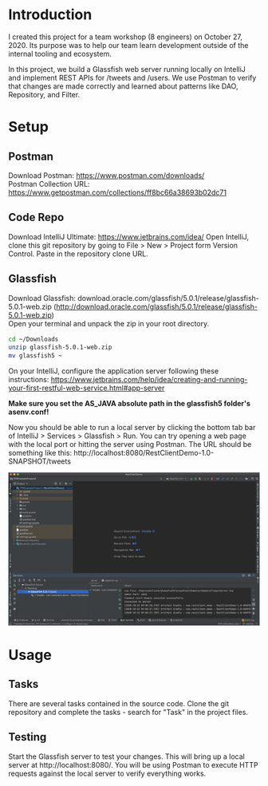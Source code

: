 # Introduction
I created this project for a team workshop (8 engineers) on October 27, 2020. Its purpose was to help our team learn development outside of the internal tooling and ecosystem. 

In this project, we build a Glassfish web server running locally on IntelliJ and implement REST APIs for /tweets and /users. We use Postman to verify that changes are made correctly and learned about patterns like DAO, Repository, and Filter.

# Setup
## Postman 
Download Postman: https://www.postman.com/downloads/  
Postman Collection URL: https://www.getpostman.com/collections/ff8bc66a38693b02dc71

## Code Repo
Download IntelliJ Ultimate: https://www.jetbrains.com/idea/
Open IntelliJ, clone this git repository by going to File > New > Project form Version Control. Paste in the repository clone URL.

## Glassfish
Download Glassfish: download.oracle.com/glassfish/5.0.1/release/glassfish-5.0.1-web.zip (http://download.oracle.com/glassfish/5.0.1/release/glassfish-5.0.1-web.zip)  
Open your terminal and unpack the zip in your root directory.
```zsh
cd ~/Downloads
unzip glassfish-5.0.1-web.zip
mv glassfish5 ~
```
On your IntelliJ, configure the application server following these instructions: https://www.jetbrains.com/help/idea/creating-and-running-your-first-restful-web-service.html#app-server

**Make sure you set the AS_JAVA absolute path in the glassfish5 folder's asenv.conf!**

Now you should be able to run a local server by clicking the bottom tab bar of IntelliJ > Services > Glassfish > Run. You can try opening a web page with the local port or hitting the server using Postman. The URL should be something like this: http://localhost:8080/RestClientDemo-1.0-SNAPSHOT/tweets

![IntelliJ Web Server Running with Glassfish](img/intellij-server-running.png)

# Usage
## Tasks
There are several tasks contained in the source code. Clone the git repository and complete the tasks - search for "Task" in the project files.

## Testing
Start the Glassfish server to test your changes. This will bring up a local server at http://localhost:8080/. 
You will be using Postman to execute HTTP requests against the local server to verify everything works.
